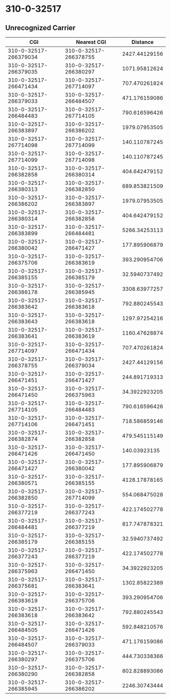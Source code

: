 # 310-0-32517
## Unrecognized Carrier


| CGI | Nearest CGI | Distance |
|-----|-------------|----------|
| 310-0-32517-266379034 | 310-0-32517-266378755 | 2427.44129156 |
| 310-0-32517-266379035 | 310-0-32517-266380297 | 1071.95812624 |
| 310-0-32517-266471434 | 310-0-32517-267714097 | 707.470261824 |
| 310-0-32517-266379033 | 310-0-32517-266484507 | 471.176159086 |
| 310-0-32517-266484483 | 310-0-32517-267714105 | 790.616596426 |
| 310-0-32517-266383897 | 310-0-32517-266386202 | 1979.07953505 |
| 310-0-32517-267714098 | 310-0-32517-267714099 | 140.110787245 |
| 310-0-32517-267714099 | 310-0-32517-267714098 | 140.110787245 |
| 310-0-32517-266382858 | 310-0-32517-266380314 | 404.642479152 |
| 310-0-32517-266380313 | 310-0-32517-266382850 | 689.853821509 |
| 310-0-32517-266386202 | 310-0-32517-266383897 | 1979.07953505 |
| 310-0-32517-266380314 | 310-0-32517-266382858 | 404.642479152 |
| 310-0-32517-266383899 | 310-0-32517-266484481 | 5266.34253113 |
| 310-0-32517-266380042 | 310-0-32517-266471427 | 177.895906879 |
| 310-0-32517-266375706 | 310-0-32517-266383619 | 393.290954706 |
| 310-0-32517-266385155 | 310-0-32517-266385179 | 32.5940737492 |
| 310-0-32517-266386178 | 310-0-32517-266385945 | 3308.63977257 |
| 310-0-32517-266383642 | 310-0-32517-266383618 | 792.880245543 |
| 310-0-32517-266383643 | 310-0-32517-266383618 | 1297.97254216 |
| 310-0-32517-266383641 | 310-0-32517-266383619 | 1160.47628874 |
| 310-0-32517-267714097 | 310-0-32517-266471434 | 707.470261824 |
| 310-0-32517-266378755 | 310-0-32517-266379034 | 2427.44129156 |
| 310-0-32517-266471451 | 310-0-32517-266471427 | 244.891719313 |
| 310-0-32517-266471450 | 310-0-32517-266375963 | 34.3922923205 |
| 310-0-32517-267714105 | 310-0-32517-266484483 | 790.616596426 |
| 310-0-32517-267714106 | 310-0-32517-266471451 | 718.586859146 |
| 310-0-32517-266382874 | 310-0-32517-266382858 | 479.545115149 |
| 310-0-32517-266471426 | 310-0-32517-266471450 | 140.03923135 |
| 310-0-32517-266471427 | 310-0-32517-266380042 | 177.895906879 |
| 310-0-32517-266380571 | 310-0-32517-266385155 | 4128.17878165 |
| 310-0-32517-266382850 | 310-0-32517-267714099 | 554.068475028 |
| 310-0-32517-266377219 | 310-0-32517-266377243 | 422.174502778 |
| 310-0-32517-266484481 | 310-0-32517-266377219 | 817.747878321 |
| 310-0-32517-266385179 | 310-0-32517-266385155 | 32.5940737492 |
| 310-0-32517-266377243 | 310-0-32517-266377219 | 422.174502778 |
| 310-0-32517-266375963 | 310-0-32517-266471450 | 34.3922923205 |
| 310-0-32517-266375681 | 310-0-32517-266383641 | 1302.85822389 |
| 310-0-32517-266383619 | 310-0-32517-266375706 | 393.290954706 |
| 310-0-32517-266383618 | 310-0-32517-266383642 | 792.880245543 |
| 310-0-32517-266484505 | 310-0-32517-266471426 | 592.848210576 |
| 310-0-32517-266484507 | 310-0-32517-266379033 | 471.176159086 |
| 310-0-32517-266380297 | 310-0-32517-266375706 | 444.730338366 |
| 310-0-32517-266380290 | 310-0-32517-266382858 | 802.828893086 |
| 310-0-32517-266385945 | 310-0-32517-266386202 | 2246.30743444 |
